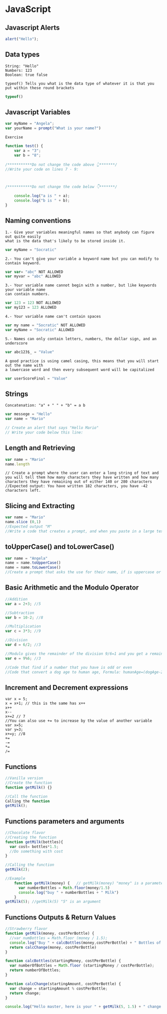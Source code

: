 # JavaScript

## Javascript Alerts
```javascript
alert("Hello");
```

## Data types
```
String: "Hello"
Numbers: 123
Boolean: true false
```
```
typeof() Tells you what is the data type of whatever it is that you put within these round brackets
```
```javascript
typeof()
```

## Javascript Variables
```javascript
var myName = "Angela";
var yourName = prompt("What is your name?")
```
```
Exercise
```
```javascript
function test() {
    var a = "3";
    var b = "8";
    
/***********Do not change the code above 👆*******/
//Write your code on lines 7 - 9:



/***********Do not change the code below 👇*******/

    console.log("a is " + a);
    console.log("b is " + b);
}
```

## Naming conventions
```
1.- Give your variables meaningful names so that anybody can figure out quite easily
what is the data that's likely to be stored inside it.
```
```javascript
var myName = "Socratic"
```
```
2.- You can't give your variable a keyword name but you can modify to contain keyword.
```
```javascript
var var= "abc" NOT ALLOWED
var myvar = "abc" ALLOWED
```
```
3.- Your variable name cannot begin with a number, but like keywords your variable name
can contain numbers.
```
```javascript
var 123 = 123 NOT ALLOWED
var my123 = 123 ALLOWED
```
```
4.- Your variable name can't contain spaces
```
```javascript
var my name = "Socratic" NOT ALLOWED
var myName = "Socratic" ALLOWED
```
```
5.- Names can only contain letters, numbers, the dollar sign, and an underscore
```
```javascript
var abc123$_ = "Value"
```
```
A good practice is using camel casing, this means that you will start out the name with
a lowercase word and then every subsequent word will be capitalized
```
```javascript
var userScoreFinal = "Value"
```

## Strings
```
Concatenation: "a" + " " + "b" = a b
```
```javascript
var messege = "Hello"
var name = "Mario"

// Create an alert that says "Hello Mario"
// Write your code below this line:
```

## Length and Retrieving
```javascript
var name = "Mario"
name.length
```
```
// Create a prompt where the user can enter a long string of text and you will tell them how many characters they have written and how many characters they have remaining out of either 140 or 280 characters
//Expected output: You have written 182 characters, you have -42 characters left.
```

## Slicing and Extracting
```javascript
var name = "Mario"
name.slice (0,1)
//Expected output "M"
//Write a code that creates a prompt, and when you paste in a large text it should give you an alert that cuts your text down to only 140 characters.
```

## toUpperCase() and toLowerCase()
```javascript
var name = "Angela"
name = name.toUpperCase()
name = name.toLowerCase()
//Create a prompt that asks the use for their name, if is uppercase or lowercase, send them an alert that says "Hello, Name", the "Name" must be capitalized but only for the first character and non of the rest of the characters
```

## Basic Arithmetic and the Modulo Operator
```javascript
//Addition
var a = 2+3; //5

//Subtraction
var b = 10-2; //8

//Multiplication
var c = 3*3; //9

//Division
var d = 6/2; //3

//Modulo gives the remainder of the division 9/6=1 and you get a remainder of 3
var e = 9%6; //3

//Code that find if a number that you have is odd or even
//Code that convert a dog age to human age, Formula: humanAge=(dogAge-2)*4+21
```

## Increment and Decrement expressions
```
var x = 5;
x = x+1; // this is the same has x++
x++
x--
x+=2 // 7
//You can also use += to increase by the value of another variable
var x=5;
var y=3;
x+=y; //8
+=
-=
*=
/=
```

## Functions
```javascript
//Vanilla version
//Create the function
function getMilk() {}

//Call the function
Calling the function
getMilk();
```

## Functions parameters and arguments
```javascript
//Chocolate flavor
//Creating the function
function getMilk(bottles){
  var cost= bottles*1.5;
  //Do something with cost
}

//Calling the function
getMilk(2);

//Example
    function getMilk(money) {   // getMilk(money) "money" is a parameter
      var numberBottles = Math.floor(money/1.5)
      console.log("buy " + numberBottles + " Milk")
    }
getMilk(5); //getMilk(5) "5" is an argument
```

## Functions Outputs & Return Values
```javascript
//Strawberry flavor
function getMilk(money, costPerBottle) {
  //var numBottles = Math.floor (money / 1.5);
  console.log("Buy " + calcBottles(money,costPerBottle) + " Bottles of Milk");
  return calcChange(money, costPerBottle)
}

function calcBottles(startingMoney, costPerBottle) {
  var numberOfBottles = Math.floor (startingMoney / costPerBottle);
  return numberOfBottles;
}

function calcChange(startingAmount, costPerBottle) {
  var change = startingAmount % costPerBottle;
  return change;
}

console.log("Hello master, here is your " + getMilk(5, 1.5) + " change:")
```

## 
